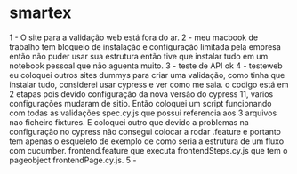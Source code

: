 # smartex

1 - O site para a validação web está fora do ar.
2 - meu macbook de trabalho tem bloqueio de instalação e configuração limitada pela empresa então não puder usar sua estrutura então tive que instalar tudo em um notebook pessoal que não aguenta muito.
3 - teste de API ok
4 - testeweb eu coloquei outros sites dummys para criar uma validação, como tinha que instalar tudo, considerei usar cypress e ver como me saia. o codigo está em 2 etapas pois devido configuração da nova versão do cypress 11, varios configurações mudaram de sitio. Então coloquei um script funcionando com todas as validações spec.cy.js  que possui referencia aos 3 arquivos nao ficheiro fixtures. E coloquei outro que devido a problemas na configuração no cypress não consegui colocar a rodar .feature e portanto tem apenas o esqueleto de exemplo de como seria a estrutura de um fluxo com cucumber. frontend.feature que executa frontendSteps.cy.js que tem o pageobject frontendPage.cy.js.
5 - 
